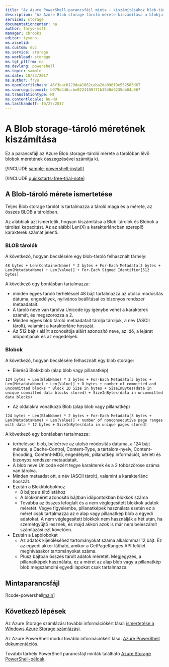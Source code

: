 ```yaml
---
title: "Az Azure PowerShell-parancsfájl minta - kiszámításához blob-tároló mérete |} Microsoft Docs"
description: "Az Azure Blob storage-tároló mérete kiszámítása a blobjai méretétől összegzésével."
services: storage
documentationcenter: na
author: fhryo-msft
manager: cbrooks
editor: tysonn
ms.assetid: 
ms.custom: mvc
ms.service: storage
ms.workload: storage
ms.tgt_pltfrm: na
ms.devlang: powershell
ms.topic: sample
ms.date: 10/23/2017
ms.author: fryu
ms.openlocfilehash: 46f3eac0129da41062caba2da090f9e532505d67
ms.sourcegitcommit: b979d446ccbe0224109f71b3948d6235eb04a967
ms.translationtype: MT
ms.contentlocale: hu-HU
ms.lasthandoff: 10/25/2017
---
```

# <a name="calculate-the-size-of-a-blob-storage-container"></a>A Blob storage-tároló méretének kiszámítása

Ez a parancsfájl az Azure Blob storage-tároló mérete a tárolóban lévő blobok méretének összegzésével számítja ki.

[!INCLUDE [sample-powershell-install](../../../includes/sample-powershell-install-no-ssh.md)]

[!INCLUDE [quickstarts-free-trial-note](../../../includes/quickstarts-free-trial-note.md)]

## <a name="understand-the-size-of-blob-storage-container"></a>A Blob-tároló mérete ismertetése

Teljes Blob storage tárolót is tartalmazza a tároló maga és a mérete, az összes BLOB a tárolóban.

Az alábbiak azt ismertetik, hogyan kiszámítása a Blob-tárolók és Blobok a tárolási kapacitást. Az az alábbi Len(X) a karakterláncban szereplő karakterek számát jelenti.

### <a name="blob-containers"></a>BLOB tárolók

A következő, hogyan becslésére egy blob-tároló felhasznált tárhely:

`
48 bytes + Len(ContainerName) * 2 bytes +
For-Each Metadata[3 bytes + Len(MetadataName) + Len(Value)] +
For-Each Signed Identifier[512 bytes]
`

A következő egy bontásban tartalmazza:
* minden egyes tároló terheléssel 48 bájt tartalmazza az utolsó módosítás dátuma, engedélyek, nyilvános beállításai és bizonyos rendszer metaadatait.
* A tároló neve van tárolva Unicode így igénybe vehet a karakterek számát, és megszorozza a 2.
* Minden egyes blob tároló metaadatait tárolja tároljuk, a név (ASCII tárolt), valamint a karakterlánc hosszát.
* Az 512 bájt / aláírt azonosítója aláírt azonosító neve, az idő, a lejárat időpontjának és az engedélyek.

### <a name="blobs"></a>Blobok

A következő, hogyan becslésére felhasznált egy blob storage:

* Elérésű Blokkblob (alap blob vagy pillanatkép)

`
124 bytes + Len(BlobName) * 2 bytes +
For-Each Metadata[3 bytes + Len(MetadataName) + Len(Value)] +
8 bytes + number of committed and uncommitted blocks * Block ID Size in bytes +
SizeInBytes(data in unique committed data blocks stored) +
SizeInBytes(data in uncommitted data blocks)
`

* Az oldalakra vonatkozó Blob (alap blob vagy pillanatkép)

`
124 bytes + Len(BlobName) * 2 bytes +
For-Each Metadata[3 bytes + Len(MetadataName) + Len(Value)] +
number of nonconsecutive page ranges with data * 12 bytes +
SizeInBytes(data in unique pages stored)
`

A következő egy bontásban tartalmazza:

* terheléssel blob, beleértve az utolsó módosítás dátuma, a 124 bájt mérete, a Cache-Control, Content-Type, a tartalom-nyelv, Content-Encoding, Content-MD5, engedélyek, pillanatkép információt, bérleti és bizonyos rendszer metaadatait.
* A blob neve Unicode ezért tegye karakterek és a 2 többszöröse száma van tárolva.
* Minden metaadat ott, a név (ASCII tárolt), valamint a karakterlánc hosszát.
* Ezután a Blokkblobokhoz
    * 8 bájtos a tiltólistához
    * A blokkméret azonosító bájtban időpontokban blokkok száma
    * Továbbá az összes lefoglalt és a nem véglegesített blokkok adatok méretét. Vegye figyelembe, pillanatképek használata esetén ez a méret csak tartalmazza az e alap vagy pillanatkép blob a egyedi adatokat. A nem véglegesített blokkok nem használják a hét után, ha szemétgyűjtő lesznek, és majd akkori azok is már nem beleszámít számlázási ezt követően.
* Ezután a Lapblobokat
    * Az adatok kijelöléséhez tartományokat száma alkalommal 12 bájt. Ez az egyedi akkor látható, amikor a GetPageRanges API felület meghívásakor tartományokat száma.
    * Plusz bájtban összes tárolt adatok méretét. Megjegyzés, a pillanatképek használata, ez a méret az alap blob vagy a pillanatkép blob megszámolni egyedi lapokat csak tartalmazza.

## <a name="sample-script"></a>Mintaparancsfájl

[!code-powershell[main](../../../powershell_scripts/storage/calculate-container-size/calculate-container-size-ex.ps1 "Calculate container size")]

## <a name="next-steps"></a>Következő lépések

Az Azure Storage számlázási további információkért lásd: [ismertetése a Windows Azure Storage számlázási](https://blogs.msdn.microsoft.com/windowsazurestorage/2010/07/08/understanding-windows-azure-storage-billing-bandwidth-transactions-and-capacity/).

Az Azure PowerShell modul további információkért lásd: [Azure PowerShell dokumentációs](/powershell/azure/overview).

További tárhely PowerShell parancsfájl minták található [Azure Storage PowerShell-példák](../blobs/storage-samples-blobs-powershell.md).
